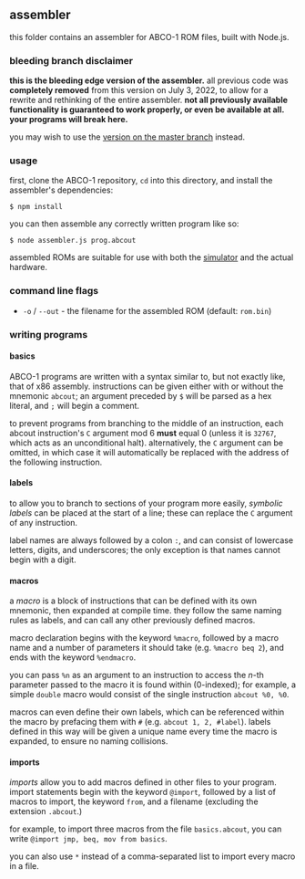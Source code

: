 ## assembler
this folder contains an assembler for ABCO-1 ROM files, built with Node.js.

### bleeding branch disclaimer
**this is the bleeding edge version of the assembler.** all previous code was **completely removed** from this version on July 3, 2022, to allow for a rewrite and rethinking of the entire assembler. **not all previously available functionality is guaranteed to work properly, or even be available at all. your programs will break here.**

you may wish to use the [version on the master branch](https://github.com/sporeball/ABCO-1/tree/master/assembler) instead.

### usage
first, clone the ABCO-1 repository, `cd` into this directory, and install the assembler's dependencies:

```
$ npm install
```

you can then assemble any correctly written program like so:

```
$ node assembler.js prog.abcout
```

assembled ROMs are suitable for use with both the [simulator](https://github.com/sporeball/ABCO-1/tree/master/simulator) and the actual hardware.

### command line flags
- `-o` / `--out` - the filename for the assembled ROM (default: `rom.bin`)

### writing programs

#### basics
ABCO-1 programs are written with a syntax similar to, but not exactly like, that of x86 assembly. instructions can be given either with or without the mnemonic `abcout`; an argument preceded by `$` will be parsed as a hex literal, and `;` will begin a comment.

to prevent programs from branching to the middle of an instruction, each abcout instruction's `C` argument mod 6 **must** equal 0 (unless it is `32767`, which acts as an unconditional halt). alternatively, the `C` argument can be omitted, in which case it will automatically be replaced with the address of the following instruction.

#### labels
to allow you to branch to sections of your program more easily, *symbolic labels* can be placed at the start of a line; these can replace the `C` argument of any instruction.

label names are always followed by a colon `:`, and can consist of lowercase letters, digits, and underscores; the only exception is that names cannot begin with a digit.

#### macros
a *macro* is a block of instructions that can be defined with its own mnemonic, then expanded at compile time. they follow the same naming rules as labels, and can call any other previously defined macros.

macro declaration begins with the keyword `%macro`, followed by a macro name and a number of parameters it should take (e.g. `%macro beq 2`), and ends with the keyword `%endmacro`.

you can pass `%n` as an argument to an instruction to access the *n*-th parameter passed to the macro it is found within (0-indexed); for example, a simple `double` macro would consist of the single instruction `abcout %0, %0`.

macros can even define their own labels, which can be referenced within the macro by prefacing them with `#` (e.g. `abcout 1, 2, #label`). labels defined in this way will be given a unique name every time the macro is expanded, to ensure no naming collisions.

#### imports
*imports* allow you to add macros defined in other files to your program. import statements begin with the keyword `@import`, followed by a list of macros to import, the keyword `from`, and a filename (excluding the extension `.abcout`.)

for example, to import three macros from the file `basics.abcout`, you can write `@import jmp, beq, mov from basics`.

you can also use `*` instead of a comma-separated list to import every macro in a file.
